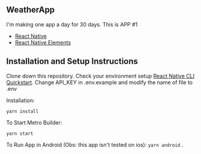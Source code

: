 ## WeatherApp 

I'm making one app a day for 30 days. This is APP #1  
- [React Native](https://reactnative.dev/)
- [React Native Elements](https://reactnativeelements.com/)

## Installation and Setup Instructions  

Clone down this repository. Check your environment setup [React Native CLI Quickstart](https://reactnative.dev/docs/environment-setup).
Change API_KEY in .env.example and modify the name of file to .env   

Installation:

`yarn install`

To Start Metro Builder:

`yarn start`

To Run App in Android (Obs: this app isn't tested on ios):
`yarn android`
.
